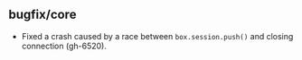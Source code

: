 ## bugfix/core

* Fixed a crash caused by a race between `box.session.push()` and closing
  connection (gh-6520).
